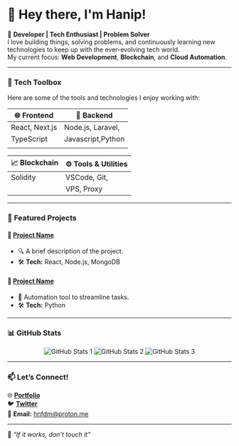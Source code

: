 <!--
<div align="center">
  <img src="https://raw.githubusercontent.com/hnfdm/hnfdm/output/github-contribution-grid-snake-dark.svg#gh-dark-mode-only" alt="GitHub Contribution Grid Snake Animation Dark Mode"/>
  <img src="https://raw.githubusercontent.com/hnfdm/hnfdm/output/github-contribution-grid-snake.svg#gh-light-mode-only" alt="GitHub Contribution Grid Snake Animation Light Mode"/>
https://github.com/ZanePearton
https://dev.to/zanepearton/creating-an-engaging-github-profile-a-step-by-step-guide-4hfl
</div>
-->



<!--
**hnfdm/hnfdm** is a ✨ _special_ ✨ repository because its `README.md` (this file) appears on your GitHub profile.

Here are some ideas to get you started:

- 🔭 I’m currently working on ...
- 🌱 I’m currently learning ...
- 👯 I’m looking to collaborate on ...
- 🤔 I’m looking for help with ...
- 💬 Ask me about ...
- 📫 How to reach me: ...
- 😄 Pronouns: ...
- ⚡ Fun fact: ...
-->
# 👋 Hey there, I'm Hanip!

🎯 **Developer | Tech Enthusiast | Problem Solver**  
I love building things, solving problems, and continuously learning new technologies to keep up with the ever-evolving tech world.  
My current focus: **Web Development**, **Blockchain**, and **Cloud Automation**.

---

### 🎨 **Tech Toolbox**
Here are some of the tools and technologies I enjoy working with:

| 🌐 Frontend         |🔧 Backend          |
|---------------------|---------------------|
| React, Next.js      | Node.js, Laravel,   |
| TypeScript          | Javascript,Python   |
|                     |                     |

| 📈 Blockchain       | ⚙️ Tools & Utilities |
|---------------------|----------------------|
| Solidity            | VSCode, Git,         |
|                     | VPS, Proxy           |

---

### 🌟 **Featured Projects**

#### 📢 **[Project Name](https://github.com/username/repo)**
- 🔍 A brief description of the project.
- 🛠️ **Tech:** React, Node.js, MongoDB

#### 🤖 **[Project Name](https://github.com/username/repo)**
- 🤖 Automation tool to streamline tasks.
- 🛠️ **Tech:** Python

---

### 📊 **GitHub Stats**
<!-- Uncomment to enable stats -->
<!-- ![Your GitHub Stats](https://github-readme-stats.vercel.app/api?username=your-username&show_icons=true&theme=tokyonight) -->

<div align="center">
    <img src="https://github-profile-summary-cards.vercel.app/api/cards/profile-details?username=hnfdm&theme=github_dark" alt="GitHub Stats 1"/>
    <img src="http://github-profile-summary-cards.vercel.app/api/cards/repos-per-language?username=hnfdm&theme=github_dark" alt="GitHub Stats 2"/>
    <img src="http://github-profile-summary-cards.vercel.app/api/cards/stats?username=hnfdm&theme=github_dark" alt="GitHub Stats 3"/>
</div>

---

### 📫 **Let’s Connect!**

🌐 [**Portfolio**](https://hnfdm.netlify.app/)  
🐦 [**Twitter**](https://twitter.com/hnfdmzyx)  
📧 **Email:** [hnfdm@proton.me](mailto:hnfdm@proton.me)

---

🌈 *“If it works, don't touch it”*  
